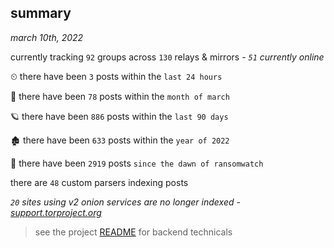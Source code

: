 
## summary
_march 10th, 2022_

currently tracking `92` groups across `130` relays & mirrors - _`51` currently online_

⏲ there have been `3` posts within the `last 24 hours`

🦈 there have been `78` posts within the `month of march`

🪐 there have been `886` posts within the `last 90 days`

🏚 there have been `633` posts within the `year of 2022`

🦕 there have been `2919` posts `since the dawn of ransomwatch`

there are `48` custom parsers indexing posts

_`20` sites using v2 onion services are no longer indexed - [support.torproject.org](https://support.torproject.org/onionservices/v2-deprecation/)_

> see the project [README](https://github.com/thetanz/ransomwatch#ransomwatch--) for backend technicals

